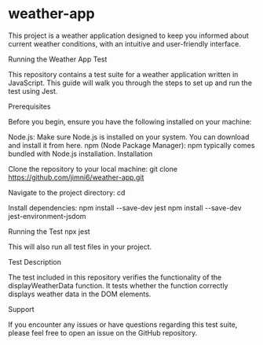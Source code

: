 # weather-app
This project is a weather application designed to keep you informed about current weather conditions, with an intuitive and user-friendly interface.

Running the Weather App Test

This repository contains a test suite for a weather application written in JavaScript. This guide will walk you through the steps to set up and run the test using Jest.

Prerequisites

Before you begin, ensure you have the following installed on your machine:

Node.js: Make sure Node.js is installed on your system. You can download and install it from here.
npm (Node Package Manager): npm typically comes bundled with Node.js installation.
Installation

Clone the repository to your local machine:
git clone https://github.com/jimni6/weather-app.git

Navigate to the project directory:
cd <project-directory>

Install dependencies:
npm install --save-dev jest
npm install --save-dev jest-environment-jsdom

Running the Test
npx jest

This will also run all test files in your project.

Test Description

The test included in this repository verifies the functionality of the displayWeatherData function. It tests whether the function correctly displays weather data in the DOM elements.

Support

If you encounter any issues or have questions regarding this test suite, please feel free to open an issue on the GitHub repository.
